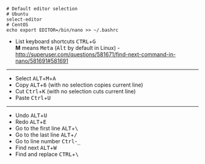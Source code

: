 ```shell
# Default editor selection
# Ubuntu
select-editor
# CentOS
echo export EDITOR=/bin/nano >> ~/.bashrc
```

* List keyboard shortcuts <kbd>CTRL</kbd>+<kbd>G</kbd>  
**M** means <kbd>Meta</kbd> (<kbd>Alt</kbd> by default in Linux) - http://superuser.com/questions/581671/find-next-command-in-nano/581691#581691
---
* Select <kbd>ALT</kbd>+<kbd>M</kbd>+<kbd>A</kbd>
* Copy <kbd>ALT</kbd>+<kbd>6</kbd> (with no selection copies current line)
* Cut <kbd>Ctrl</kbd>+<kbd>K</kbd> (with no selection cuts current line)
* Paste <kbd>Ctrl</kbd>+<kbd>U</kbd>
---
* Undo <kbd>ALT</kbd>+<kbd>U</kbd>
* Redo <kbd>ALT</kbd>+<kbd>E</kbd>
* Go to the first line <kbd>ALT</kbd>+<kbd>\\</kbd>
* Go to the last line <kbd>ALT</kbd>+<kbd>/</kbd>
* Go to line number <kbd>Ctrl</kbd>-<kbd>_</kbd>
* Find next <kbd>ALT</kbd>+<kbd>W</kbd>
* Find and replace <kbd>CTRL</kbd>+<kbd>\\</kbd>
